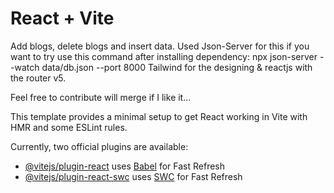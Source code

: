 # React + Vite

Add blogs, delete blogs and insert data. Used Json-Server for this if you want to try use this command after installing dependency: npx json-server --watch data/db.json --port 8000
Tailwind for the designing & reactjs with the router v5.

Feel free to contribute will merge if I like it...

This template provides a minimal setup to get React working in Vite with HMR and some ESLint rules.

Currently, two official plugins are available:

- [@vitejs/plugin-react](https://github.com/vitejs/vite-plugin-react/blob/main/packages/plugin-react/README.md) uses [Babel](https://babeljs.io/) for Fast Refresh
- [@vitejs/plugin-react-swc](https://github.com/vitejs/vite-plugin-react-swc) uses [SWC](https://swc.rs/) for Fast Refresh
